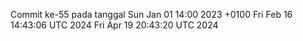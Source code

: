Commit ke-55 pada tanggal Sun Jan 01 14:00 2023 +0100
Fri Feb 16 14:43:06 UTC 2024
Fri Apr 19 20:43:20 UTC 2024
